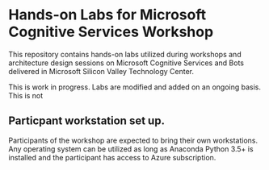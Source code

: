 # Hands-on Labs for Microsoft Cognitive Services Workshop
This repository contains hands-on labs utilized during workshops and architecture design sessions on Microsoft Cognitive Services and Bots delivered in Microsoft Silicon Valley Technology Center.

This is work in progress. Labs are modified and added on an ongoing basis. This is not 

## Particpant workstation set up.

Participants of the workshop are expected to bring their own workstations. Any operating system can be utilized as long as Anaconda Python 3.5+ is installed and the participant has access to Azure subscription.



